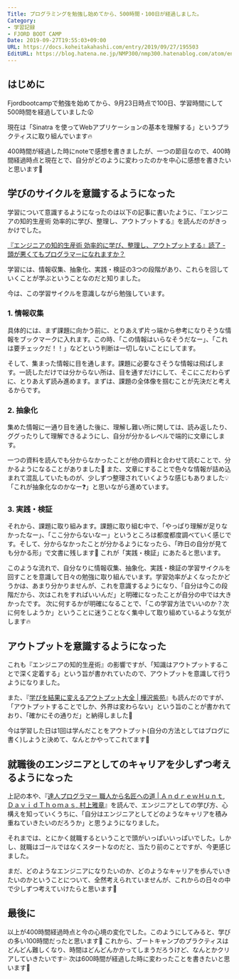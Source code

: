 ```yaml
---
Title: プログラミングを勉強し始めてから、500時間・100日が経過しました。
Category:
- 学習記録
- FJORD BOOT CAMP
Date: 2019-09-27T19:55:03+09:00
URL: https://docs.koheitakahashi.com/entry/2019/09/27/195503
EditURL: https://blog.hatena.ne.jp/NMP300/nmp300.hatenablog.com/atom/entry/26006613441410312
---
```


## はじめに
Fjordbootcampで勉強を始めてから、9月23日時点で100日、学習時間にして500時間を経過していました😮

現在は「Sinatra を使ってWebアプリケーションの基本を理解する」というプラクティスに取り組んでいます🔥

400時間が経過した時にnoteで感想を書きましたが、一つの節目なので、400時間経過時点と現在とで、自分がどのように変わったのかを中心に感想を書きたいと思います🤔

## 学びのサイクルを意識するようになった

学習について意識するようになったのは以下の記事に書いたように、『エンジニアの知的生産術 効率的に学び、整理し、アウトプットする』を読んだのがきっかけでした。

[『エンジニアの知的生産術 効率的に学び、整理し、アウトプットする』読了 \- 頭が悪くてもプログラマーになれますか？](https://nmp300.hatenablog.com/entry/2019/09/13/082127)

学習には、情報収集、抽象化、実践・検証の3つの段階があり、これらを回していくことが学ぶということなのだと知りました。

今は、この学習サイクルを意識しながら勉強しています。

### 1. 情報収集

具体的には、まず課題に向かう前に、とりあえず片っ端から参考になりそうな情報をブックマークに入れます。この時、「この情報はいらなそうだなー」、「これは要チェックだ！！」などという判断は一切しないことにしてます。

そして、集まった情報に目を通します。課題に必要なさそうな情報は飛ばします。一読しただけでは分からない所は、目を通すだけにして、そこにこだわらずに、とりあえず読み進めます。まずは、課題の全体像を掴むことが先決だと考えるからです。


### 2. 抽象化

集めた情報に一通り目を通した後に、理解し難い所に関しては、読み返したり、ググったりして理解できるようにし、自分が分かるレベルで端的に文章にします。

一つの資料を読んでも分からなかったことが他の資料と合わせて読むことで、分かるようになることがありました🤔
また、文章にすることで色々な情報が詰め込まれて混乱していたものが、少しずつ整理されていくような感じもありました💡「これが抽象化なのかなー❓」と思いながら進めています。

### 3. 実践・検証
それから、課題に取り組みます。課題に取り組む中で、「やっぱり理解が足りなかったなー」、「ここ分からないなー」というところは都度都度調べていく感じです。そして、分からなかったことが分かるようになったら、「昨日の自分が見ても分かる形」で文書に残します💪
これが「実践・検証」にあたると思います。

このような流れで、自分なりに情報収集、抽象化、実践・検証の学習サイクルを回すことを意識して日々の勉強に取り組んでいます。学習効率がよくなったかどうかは、あまり分かりませんが、これを意識するようになり、「自分は今この段階だから、次はこれをすればいいんだ」と明確になったことが自分の中では大きかったです。
次に何するかが明確になることで、「この学習方法でいいのか？次に何をしようか」ということに迷うことなく集中して取り組めているような気がします🔥

## アウトプットを意識するようになった

これも『エンジニアの知的生産術』の影響ですが、「知識はアウトプットすることで深く定着する」という旨が書かれていたので、アウトプットを意識して行うようになりました。

また、『[学びを結果に変えるアウトプット大全 \| 樺沢紫苑](https://www.amazon.co.jp/dp/B07FZWZPDS/ref=dp-kindle-redirect?_encoding=UTF8&btkr=1)』も読んだのですが、「アウトプットすることでしか、外界は変わらない」という旨のことが書かれており、「確かにその通りだ」と納得しました🤔

今は学習した日は1回は学んだことをアウトプット(自分の方法としてはブログに書く)しようと決めて、なんとかやってこれてます💪

## 就職後のエンジニアとしてのキャリアを少しずつ考えるようになった

上記の本や、『[達人プログラマー 職人から名匠への道 \| ＡｎｄｒｅｗＨｕｎｔ, ＤａｖｉｄＴｈｏｍａｓ, 村上雅章](https://www.amazon.co.jp/dp/B06W567M44/ref=dp-kindle-redirect?_encoding=UTF8&btkr=1)』を読んで、エンジニアとしての学び方、心構えを知っていくうちに、「自分はエンジニアとしてどのようなキャリアを積み重ねていきたいのだろうか」と思うようになりました。

それまでは、とにかく就職するということで頭がいっぱいいっぱいでした。しかし、就職はゴールではなくスタートなのだと、当たり前のことですが、今更感じました。

まだ、どのようなエンジニアになりたいのか、どのようなキャリアを歩んでいきたいのかということについて、全然考えられていませんが、これからの日々の中で少しずつ考えていけたらと思います🤔

## 最後に

以上が400時間経過時点と今の心境の変化でした。このようにしてみると、学びの多い100時間だったと思います🤔
これから、ブートキャンプのプラクティスはどんどん難しくなり、時間はどんどんかかってしまうだろうけど、なんとかクリアしていきたいです💦
次は600時間が経過した時に変わったことを書きたいと思います💪

